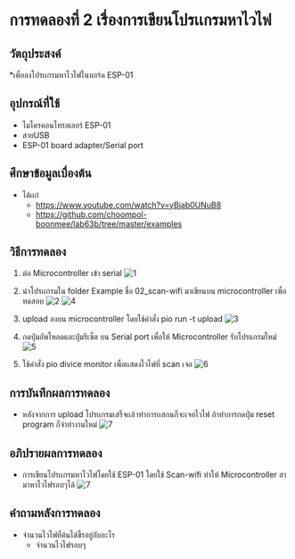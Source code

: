 # การทดลองที่ 2 เรื่องการเขียนโปรเเกรมหาไวไฟ

## วัตถุประสงค์
*เพื่อลงโปรเเกรมหาไวไฟในบอร์ด ESP-01

## อุปกรณ์ที่ใช้
* ไมโครคอนโทรลเลอร์ ESP-01
* สายUSB
* ESP-01 board adapter/Serial port

## ศึกษาข้อมูลเบื่องต้น
* ได้เเก่
  * https://www.youtube.com/watch?v=yBjab0UNuB8
  * https://github.com/choompol-boonmee/lab63b/tree/master/examples
 
## วิธีการทดลอง
1. ต่อ Microcontroller เข้า serial
![1](https://user-images.githubusercontent.com/80879503/112345669-d26b7300-8cf7-11eb-98b5-8ebfec4b1848.jpg)


2. นำโปรเเกรมใน folder Example ชื่อ 02_scan-wifi มาเขียนบน microcontroller เพื่อทดสอบ
![2](https://user-images.githubusercontent.com/80879503/112346414-84a33a80-8cf8-11eb-83f9-7c3f133f3b02.jpg)
![4](https://user-images.githubusercontent.com/80879503/112346967-0e530800-8cf9-11eb-8d5b-ca4eeb9884a8.jpg)

3. upload ลงบน microcontroller โดยใช้คำสั่ง pio run -t upload
![3](https://user-images.githubusercontent.com/80879503/112346948-098e5400-8cf9-11eb-9a8c-348286bab043.jpg)

4. กดปุ่มอัพโหลดและปุ่มรีเซ็ต บน Serial port เพื่อให้ Microcontroller รับโปรแกรมใหม่
![5](https://user-images.githubusercontent.com/80879503/112347289-4b1eff00-8cf9-11eb-96a8-04ed656af81b.jpg)


5. ใช้คำสั่ง pio divice monitor เพื่อเเสดงไวไฟที่ scan เจอ
![6](https://user-images.githubusercontent.com/80879503/112347553-8b7e7d00-8cf9-11eb-9ddd-4e42d973b107.jpg)

## การบันทึกผลการทดลอง
* หลังจากการ upload โปรเเกรมเสร็จเเล้วทำการเเสกนก็จะเจอไวไฟ ถ้าทำการกดปุ่ม reset program ก็จำทำงานใหม่
![7](https://user-images.githubusercontent.com/80879503/112347872-d39d9f80-8cf9-11eb-8c22-26a63fddd34d.jpg)

## อภิปรายผลการทดลอง
* การเขียนโปรเเกรมหาไวไฟโดยใช้ ESP-01 โดยใช้ Scan-wifi ทำให้ Microcontroller สามาหาไวไฟรอบๆได้
![7](https://user-images.githubusercontent.com/80879503/112348073-0e9fd300-8cfa-11eb-9edb-c91e406fb804.jpg)

## คำถามหลังการทดลอง
* จำนวนไวไฟที่ค้นได้ขึ้รอยู่กับอะไร
  * จำนวนไวไฟรอบๆ
